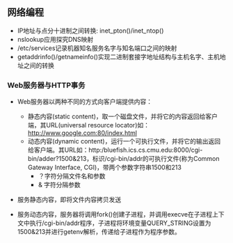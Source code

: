 ## 网络编程

* IP地址与点分十进制之间转换: inet_pton()/inet_ntop()
* nslookup应用探究DNS映射
* /etc/services记录机器知名服务名字与知名端口之间的映射
* getaddrinfo()/getnameinfo()实现二进制套接字地址结构与主机名字、主机地址之间的转换

### Web服务器与HTTP事务
* Web服务器以两种不同的方式向客户端提供内容：
    * 静态内容(static content)，取一个磁盘文件，并将它的内容返回给客户端，其URL(universal resource locator)如：http://www.google.com:80/index.html
    * 动态内容(dynamic content)，运行一个可执行文件，并将它的输出返回给客户端。其URL如：http:/bluefish.ics.cs.cmu.edu:8000/cgi-bin/adder?1500&213，标识/cgi-bin/addr的可执行文件(称为Common Gateway Interface, CGI)，带两个参数字符串1500和213
        * ？字符分隔文件名和参数
        * & 字符分隔参数

* 服务静态内容，即将文件内容拷贝发送
* 服务动态内容，服务器将调用fork()创建子进程，并调用execve在子进程上下文中执行/cgi-bin/addr程序，子进程将环境变量QUERY_STRING设置为1500&213并进行getenv解析，传递给子进程作为程序参数。